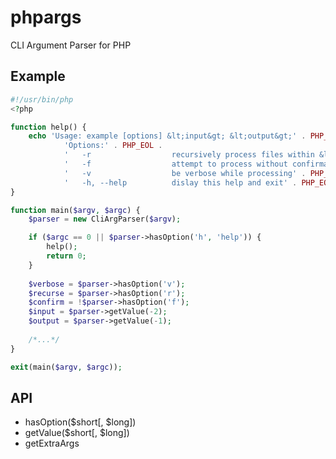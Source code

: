 phpargs
=======

CLI Argument Parser for PHP

## Example

```php
#!/usr/bin/php
<?php

function help() {
	echo 'Usage: example [options] &lt;input&gt; &lt;output&gt;' . PHP_EOL . PHP_EOL .
			'Options:' . PHP_EOL .
			'	-r					recursively process files within &lt;input&gt;' . PHP_EOL .
			'	-f					attempt to process without confirmation' . PHP_EOL .
			'	-v					be verbose while processing' . PHP_EOL .
			'	-h, --help			dislay this help and exit' . PHP_EOL;
}

function main($argv, $argc) {
	$parser = new CliArgParser($argv);

	if ($argc == 0 || $parser->hasOption('h', 'help')) {
		help();
		return 0;
	}
	
	$verbose = $parser->hasOption('v');
	$recurse = $parser->hasOption('r');
	$confirm = !$parser->hasOption('f');
	$input = $parser->getValue(-2);
	$output = $parser->getValue(-1);
	
	/*...*/
}

exit(main($argv, $argc));

```

## API

- hasOption($short[, $long])
- getValue($short[, $long])
- getExtraArgs